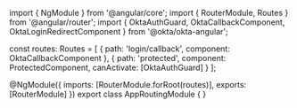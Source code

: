 import { NgModule } from '@angular/core';
import { RouterModule, Routes } from '@angular/router';
import { OktaAuthGuard, OktaCallbackComponent, OktaLoginRedirectComponent } from '@okta/okta-angular';

const routes: Routes = [
  { path: 'login/callback', component: OktaCallbackComponent },
  { path: 'protected', component: ProtectedComponent, canActivate: [OktaAuthGuard] }
];

@NgModule({
  imports: [RouterModule.forRoot(routes)],
  exports: [RouterModule]
})
export class AppRoutingModule { }
